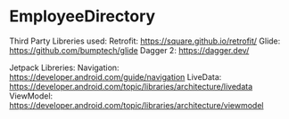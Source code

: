 # EmployeeDirectory

Third Party Libreries used:
Retrofit: https://square.github.io/retrofit/
Glide: https://github.com/bumptech/glide
Dagger 2: https://dagger.dev/

Jetpack Libreries:
Navigation: https://developer.android.com/guide/navigation
LiveData: https://developer.android.com/topic/libraries/architecture/livedata
ViewModel: https://developer.android.com/topic/libraries/architecture/viewmodel
